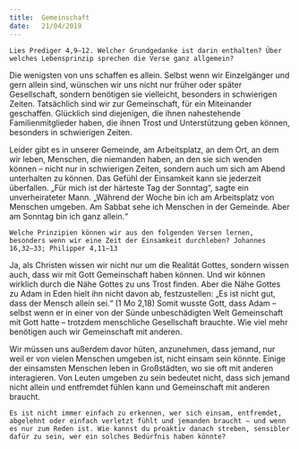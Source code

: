 ```yaml
---
title:  Gemeinschaft
date:   21/04/2019
---
```


`Lies Prediger 4,9–12. Welcher Grundgedanke ist darin enthalten? Über welches Lebensprinzip sprechen die Verse ganz allgemein?`

Die wenigsten von uns schaffen es allein. Selbst wenn wir Einzelgänger und gern allein sind, wünschen wir uns nicht nur früher oder später Gesellschaft, sondern benötigen sie vielleicht, besonders in schwierigen Zeiten. Tatsächlich sind wir zur Gemeinschaft, für ein Miteinander geschaffen. Glücklich sind diejenigen, die ihnen nahestehende Familienmitglieder haben, die ihnen Trost und Unterstützung geben können, besonders in schwierigen Zeiten.

Leider gibt es in unserer Gemeinde, am Arbeitsplatz, an dem Ort, an dem wir leben, Menschen, die niemanden haben, an den sie sich wenden können – nicht nur in schwierigen Zeiten, sondern auch um sich am Abend unterhalten zu können. Das Gefühl der Einsamkeit kann sie jederzeit überfallen. „Für mich ist der härteste Tag der Sonntag“, sagte ein unverheirateter Mann. „Während der Woche bin ich am Arbeitsplatz von Menschen umgeben. Am Sabbat sehe ich Menschen in der Gemeinde. Aber am Sonntag bin ich ganz allein.“

`Welche Prinzipien können wir aus den folgenden Versen lernen, besonders wenn wir eine Zeit der Einsamkeit durchleben? Johannes 16,32–33; Philipper 4,11–13`

Ja, als Christen wissen wir nicht nur um die Realität Gottes, sondern wissen auch, dass wir mit Gott Gemeinschaft haben können. Und wir können wirklich durch die Nähe Gottes zu uns Trost finden. Aber die Nähe Gottes zu Adam in Eden hielt ihn nicht davon ab, festzustellen: „Es ist nicht gut, dass der Mensch allein sei.“ (1 Mo 2,18) Somit wusste Gott, dass Adam – selbst wenn er in einer von der Sünde unbeschädigten Welt Gemeinschaft mit Gott hatte – trotzdem menschliche Gesellschaft brauchte. Wie viel mehr benötigen auch wir Gemeinschaft mit anderen.

Wir müssen uns außerdem davor hüten, anzunehmen, dass jemand, nur weil er von vielen Menschen umgeben ist, nicht einsam sein könnte. Einige der einsamsten Menschen leben in Großstädten, wo sie oft mit anderen interagieren. Von Leuten umgeben zu sein bedeutet nicht, dass sich jemand nicht allein und entfremdet fühlen kann und Gemeinschaft mit anderen braucht.

`Es ist nicht immer einfach zu erkennen, wer sich einsam, entfremdet, abgelehnt oder einfach verletzt fühlt und jemanden braucht – und wenn es nur zum Reden ist. Wie kannst du proaktiv danach streben, sensibler dafür zu sein, wer ein solches Bedürfnis haben könnte?`

